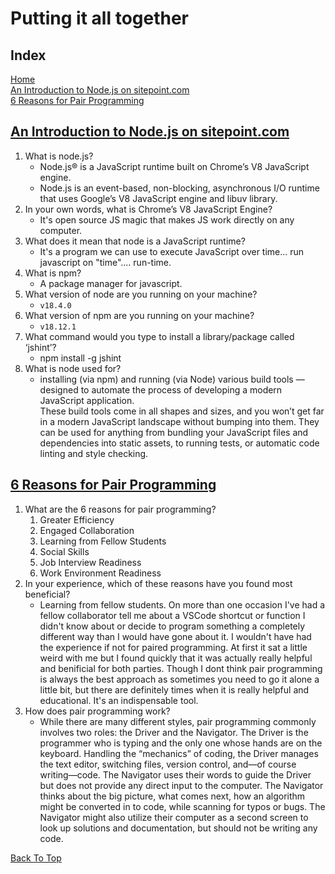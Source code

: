 # Putting it all together

## Index

[Home](../README.md)  
[An Introduction to Node.js on sitepoint.com](#an-introduction-to-nodejs-on-sitepointcom)  
[6 Reasons for Pair Programming](#6-reasons-for-pair-programming)  

## [An Introduction to Node.js on sitepoint.com](https://www.sitepoint.com/an-introduction-to-node-js)

1. What is node.js?
   - Node.js® is a JavaScript runtime built on Chrome’s V8 JavaScript engine.
   - Node.js is an event-based, non-blocking, asynchronous I/O runtime that uses Google’s V8 JavaScript engine and libuv library.
2. In your own words, what is Chrome’s V8 JavaScript Engine?
   - It's open source JS magic that makes JS work directly on any computer.
3. What does it mean that node is a JavaScript runtime?
   - It's a program we can use to execute JavaScript over time... run javascript on "time".... run-time.
4. What is npm?
   - A package manager for javascript.
5. What version of node are you running on your machine?
   - `v18.4.0`
6. What version of npm are you running on your machine?
   - `v18.12.1`
7. What command would you type to install a library/package called ‘jshint’?
   - npm install -g jshint
8. What is node used for?
   - installing (via npm) and running (via Node) various build tools — designed to automate the process of developing a modern JavaScript application.  
   These build tools come in all shapes and sizes, and you won’t get far in a modern JavaScript landscape without bumping into them. They can be used for anything from bundling your JavaScript files and dependencies into static assets, to running tests, or automatic code linting and style checking.

## [6 Reasons for Pair Programming](https://www.codefellows.org/blog/6-reasons-for-pair-programming/)

1. What are the 6 reasons for pair programming?
   1. Greater Efficiency
   2. Engaged Collaboration
   3. Learning from Fellow Students
   4. Social Skills
   5. Job Interview Readiness
   6. Work Environment Readiness
2. In your experience, which of these reasons have you found most beneficial?
   - Learning from fellow students. On more than one occasion I've had a fellow collaborator tell me about a VSCode shortcut or function I didn't know about or decide to program something a completely different way than I would have gone about it. I wouldn't have had the experience if not for paired programming.  At first it sat a little weird with me but I found quickly that it was actually really helpful and benificial for both parties. Though I dont think pair programming is always the best approach as sometimes you need to go it alone a little bit, but there are definitely times when it is really helpful and educational.  It's an indispensable tool.
3. How does pair programming work?
   - While there are many different styles, pair programming commonly involves two roles: the Driver and the Navigator. The Driver is the programmer who is typing and the only one whose hands are on the keyboard. Handling the “mechanics” of coding, the Driver manages the text editor, switching files, version control, and—of course writing—code. The Navigator uses their words to guide the Driver but does not provide any direct input to the computer. The Navigator thinks about the big picture, what comes next, how an algorithm might be converted in to code, while scanning for typos or bugs. The Navigator might also utilize their computer as a second screen to look up solutions and documentation, but should not be writing any code.

[Back To Top](#index)
